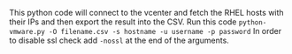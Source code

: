 This python code will connect to the vcenter and fetch the RHEL hosts with their IPs and then export the result into the CSV.
Run this code ``python-vmware.py -O filename.csv -s hostname -u username -p password``
In order to disable ssl check add ``-nossl`` at the end of the arguments.
